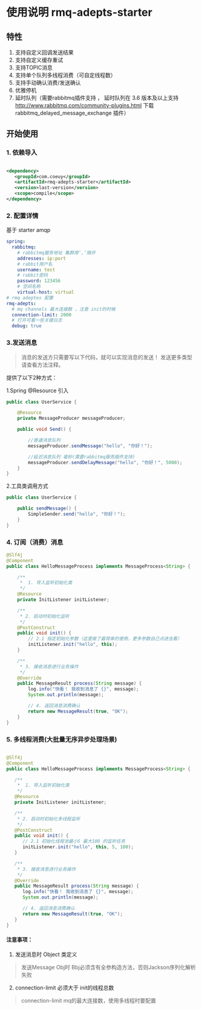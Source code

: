 # 使用说明 rmq-adepts-starter

## 特性

1. 支持自定义回调发送结果
2. 支持自定义缓存重试
3. 支持TOPIC消息
4. 支持单个队列多线程消费（可自定线程数）
5. 支持手动确认消费/发送确认
6. 优雅停机
7. 延时队列（需要rabbitmq插件支持 ， 延时队列在 3.6 版本及以上支持 http://www.rabbitmq.com/community-plugins.html 下载
   rabbitmq_delayed_message_exchange 插件）

## 开始使用

### 1. 依赖导入
```xml

<dependency>
   <groupId>com.coeuy</groupId>
   <artifactId>rmq-adepts-starter</artifactId>
   <version>last-version</version>
   <scope>compile</scope>
</dependency>
```

### 2. 配置详情

基于 starter amqp

```yaml 
spring: 
  rabbitmq:
    # rabbitmq服务地址 集群用‘,’隔开
    addresses: ip:port
    # rabbit用户名 
    username: test
    # rabbit密码
    password: 123456
    # 空间名称 
    virtual-host: virtual
# rmq adeptes 配置
rmq-adepts:
  # mq channels 最大连接数 ，注意 init的时候
  connection-limit: 2000 
  # 打开可看一些关键日志
  debug: true

```

### 3.发送消息

> 消息的发送方只需要写以下代码，就可以实现消息的发送！ 发送更多类型请查看方法注释。

提供了以下2种方式：

1.Spring @Resource 引入

```java
public class UserService {

    @Resource
    private MessageProducer messageProducer;

    public void Send() {

        //普通消息队列
        messageProducer.sendMessage("hello", "你好！");

        //延迟消息队列 毫秒(需要rabbitmq服务插件支持)
        messageProducer.sendDelayMessage("hello", "你好！", 5000);
    }
}
```

2.工具类调用方式

```java
public class UserService {

    public sendMessage() {
        SimpleSender.send("hello", "你好！");
    }
}
```

### 4. 订阅（消费）消息

```java
@Slf4j
@Component
public class HelloMessageProcess implements MessageProcess<String> {

    /**
     *  1. 导入监听初始化类
     */
    @Resource
    private InitListener initListener;

    /**
     * 2. 启动时初始化监听
     */
    @PostConstruct
    public void init() {
        // 2.1 指定初始化参数（这里做了最简单的使用，更多参数自己点进去看）
        initListener.init("hello", this);
    }

    /**
     * 3. 接收消息进行业务操作
     */
    @Override
    public MessageResult process(String message) {
        log.info("快看！ 我收到消息了 {}", message);
        System.out.println(message);

        // 4. 返回消息消费确认 
        return new MessageResult(true, "OK");
    }
}

```

### 5. 多线程消费(大批量无序异步处理场景)
```java

@Slf4j
@Component
public class HelloMessageProcess implements MessageProcess<String> {

   /**
    *  1. 导入监听初始化类
    */
   @Resource
   private InitListener initListener;

   /**
    * 2. 启动时初始化多线程监听
    */
   @PostConstruct
   public void init() {
      // 2.1 初始化线程池最小5 最大100 的监听任务
      initListener.init("hello", this, 5, 100);
   }

   /**
    * 3. 接收消息进行业务操作
    */
   @Override
   public MessageResult process(String message) {
      log.info("快看！ 我收到消息了 {}", message);
      System.out.println(message);

      // 4. 返回消息消费确认 
      return new MessageResult(true, "OK");
   }
}

```

#### 注意事项：

1. 发送消息时 Object 类定义

> 发送Message Obj时 Bbj必须含有全参构造方法，否则Jackson序列化解析失败
  
2. connection-limit 必须大于 init的线程总数
> connection-limit mq的最大连接数，使用多线程时要配置

